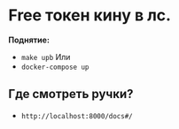 # Free токен кину в лс.

**Поднятие:**
- `make upb`
  Или
- `docker-compose up`

## Где смотреть ручки?
- `http://localhost:8000/docs#/`